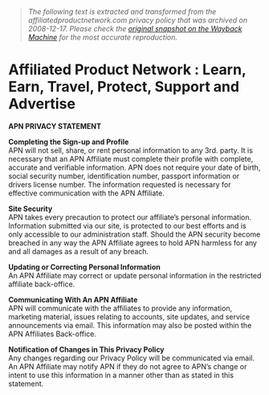 > *The following text is extracted and transformed from the affiliatedproductnetwork.com privacy policy that was archived on 2008-12-17. Please check the [original snapshot on the Wayback Machine](https://web.archive.org/web/20081217084118id_/http%3A//affiliatedproductnetwork.com/%3F_w%3Dprivacy) for the most accurate reproduction.*

# Affiliated Product Network : Learn, Earn, Travel, Protect, Support and Advertise

**APN PRIVACY STATEMENT**

**Completing the Sign-up and Profile**  
APN will not sell, share, or rent personal information to any 3rd. party. It is necessary that an APN Affiliate must complete their profile with complete, accurate and verifiable information. APN does not require your date of birth, social security number, identification number, passport information or drivers license number. The information requested is necessary for effective communication with the APN Affiliate. 

**Site Security**  
APN takes every precaution to protect our affiliate’s personal information. Information submitted via our site, is protected to our best efforts and is only accessible to our administration staff. Should the APN security become breached in any way the APN Affiliate agrees to hold APN harmless for any and all damages as a result of any breach. 

**Updating or Correcting Personal Information**  
An APN Affiliate may correct or update personal information in the restricted affiliate back-office. 

**Communicating With An APN Affiliate**  
APN will communicate with the affiliates to provide any information, marketing material, issues relating to accounts, site updates, and service announcements via email. This information may also be posted within the APN Affiliates Back-office. 

**Notification of Changes in This Privacy Policy**  
Any changes regarding our Privacy Policy will be communicated via email. An APN Affiliate may notify APN if they do not agree to APN’s change or intent to use this information in a manner other than as stated in this statement. 
